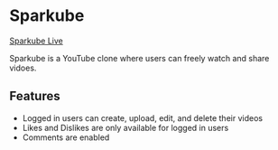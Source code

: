 # Sparkube

[Sparkube Live](http://sparkube.herokuapp.com/#/)

Sparkube is a YouTube clone where users can freely watch and share vidoes.


## Features
* Logged in users can create, upload, edit, and delete their videos
* Likes and Dislikes are only available for logged in users
* Comments are enabled

